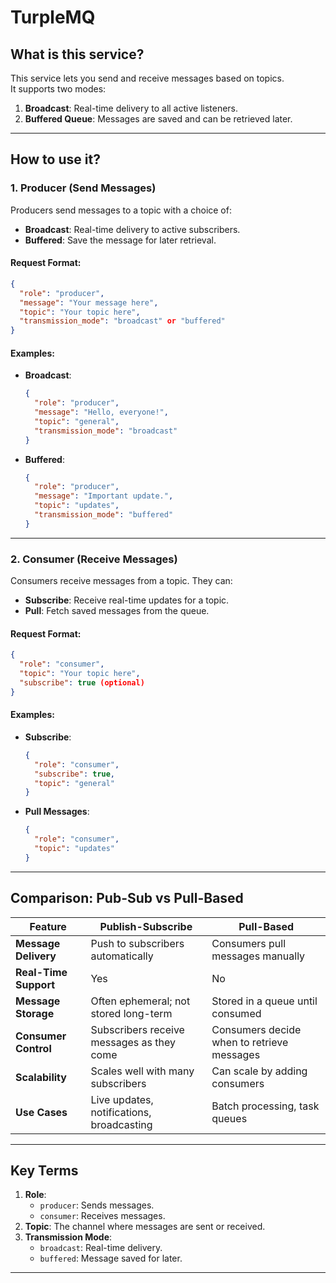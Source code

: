 # **TurpleMQ**

## **What is this service?**
This service lets you send and receive messages based on topics.  
It supports two modes:
1. **Broadcast**: Real-time delivery to all active listeners.  
2. **Buffered Queue**: Messages are saved and can be retrieved later.

---

## **How to use it?**

### **1. Producer (Send Messages)**
Producers send messages to a topic with a choice of:
- **Broadcast**: Real-time delivery to active subscribers.
- **Buffered**: Save the message for later retrieval.

#### **Request Format**:
```json
{
  "role": "producer",
  "message": "Your message here",
  "topic": "Your topic here",
  "transmission_mode": "broadcast" or "buffered"
}
```

#### **Examples**:
- **Broadcast**:
  ```json
  {
    "role": "producer",
    "message": "Hello, everyone!",
    "topic": "general",
    "transmission_mode": "broadcast"
  }
  ```
- **Buffered**:
  ```json
  {
    "role": "producer",
    "message": "Important update.",
    "topic": "updates",
    "transmission_mode": "buffered"
  }
  ```

---

### **2. Consumer (Receive Messages)**
Consumers receive messages from a topic. They can:
- **Subscribe**: Receive real-time updates for a topic.
- **Pull**: Fetch saved messages from the queue.

#### **Request Format**:
```json
{
  "role": "consumer",
  "topic": "Your topic here",
  "subscribe": true (optional)
}
```

#### **Examples**:
- **Subscribe**:
  ```json
  {
    "role": "consumer",
    "subscribe": true,
    "topic": "general"
  }
  ```
- **Pull Messages**:
  ```json
  {
    "role": "consumer",
    "topic": "updates"
  }
  ```

---

## **Comparison: Pub-Sub vs Pull-Based**

| **Feature**              | **Publish-Subscribe**                  | **Pull-Based**                   |
|---------------------------|----------------------------------------|-----------------------------------|
| **Message Delivery**      | Push to subscribers automatically     | Consumers pull messages manually |
| **Real-Time Support**     | Yes                                   | No                               |
| **Message Storage**       | Often ephemeral; not stored long-term | Stored in a queue until consumed |
| **Consumer Control**      | Subscribers receive messages as they come | Consumers decide when to retrieve messages |
| **Scalability**           | Scales well with many subscribers     | Can scale by adding consumers    |
| **Use Cases**             | Live updates, notifications, broadcasting | Batch processing, task queues    |

---

## **Key Terms**
1. **Role**:
   - `producer`: Sends messages.
   - `consumer`: Receives messages.
2. **Topic**: The channel where messages are sent or received.
3. **Transmission Mode**:
   - `broadcast`: Real-time delivery.
   - `buffered`: Message saved for later.

---
